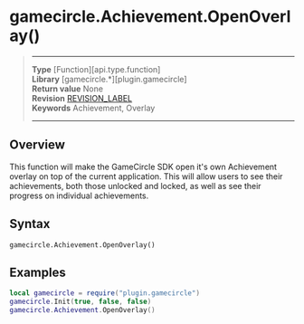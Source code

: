 # gamecircle.Achievement.OpenOverlay()

> --------------------- ------------------------------------------------------------------------------------------
> __Type__              [Function][api.type.function]  
> __Library__           [gamecircle.*][plugin.gamecircle]  
> __Return value__      None  
> __Revision__          [REVISION_LABEL](REVISION_URL)  
> __Keywords__          Achievement, Overlay  
> --------------------- ------------------------------------------------------------------------------------------


## Overview
This function will make the GameCircle SDK open it's own Achievement overlay on top of the current application. This will allow users to see their achievements, both those unlocked and locked, as well as see their progress on individual achievements. 


## Syntax
	gamecircle.Achievement.OpenOverlay()


## Examples

``````lua  
local gamecircle = require("plugin.gamecircle")  
gamecircle.Init(true, false, false)  
gamecircle.Achievement.OpenOverlay()  
``````